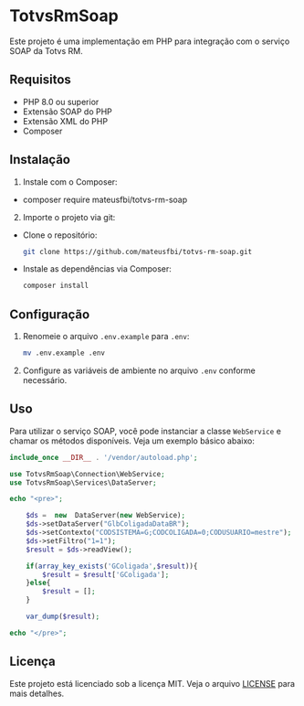 # TotvsRmSoap

Este projeto é uma implementação em PHP para integração com o serviço SOAP da Totvs RM.

## Requisitos

- PHP 8.0 ou superior
- Extensão SOAP do PHP
- Extensão XML do PHP
- Composer

## Instalação

1. Instale com o Composer:
- composer require mateusfbi/totvs-rm-soap

2. Importe o projeto via git:
- Clone o repositório:
    ```sh
    git clone https://github.com/mateusfbi/totvs-rm-soap.git
    ```
- Instale as dependências via Composer:
    ```sh
    composer install
    ```

## Configuração

1. Renomeie o arquivo `.env.example` para `.env`:
    ```sh
    mv .env.example .env
    ```
2. Configure as variáveis de ambiente no arquivo `.env` conforme necessário.

## Uso

Para utilizar o serviço SOAP, você pode instanciar a classe `WebService` e chamar os métodos disponíveis. Veja um exemplo básico abaixo:

```php
include_once __DIR__ . '/vendor/autoload.php';

use TotvsRmSoap\Connection\WebService;
use TotvsRmSoap\Services\DataServer;

echo "<pre>";

    $ds =  new  DataServer(new WebService);
    $ds->setDataServer("GlbColigadaDataBR");
    $ds->setContexto("CODSISTEMA=G;CODCOLIGADA=0;CODUSUARIO=mestre");
    $ds->setFiltro("1=1");
    $result = $ds->readView();

    if(array_key_exists('GColigada',$result)){
        $result = $result['GColigada'];
    }else{
        $result = [];
    }

    var_dump($result);

echo "</pre>";

```

## Licença

Este projeto está licenciado sob a licença MIT. Veja o arquivo [LICENSE](LICENSE) para mais detalhes.